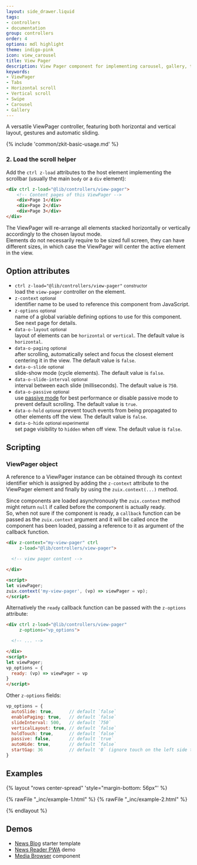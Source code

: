 ```yaml
---
layout: side_drawer.liquid
tags:
- controllers
- documentation
group: controllers
order: 4
options: mdl highlight
theme: indigo-pink
icon: view_carousel
title: View Pager
description: View Pager component for implementing carousel, gallery, tab-views. Gesture enabled, for desktop and mobile.
keywords:
- ViewPager
- Tabs
- Horizontal scroll
- Vertical scroll
- Swipe
- Carousel
- Gallery
---
```


A versatile ViewPager controller, featuring both horizontal and vertical layout, gestures and automatic sliding.

{% include 'common/zkit-basic-usage.md' %}

### 2. Load the scroll helper

Add the `ctrl z-load` attributes to the host element implementing the scrollbar (usually the main `body` or a `div` element):

```html
<div ctrl z-load="@lib/controllers/view-pager">
    <!-- Content pages of this ViewPager -->
    <div>Page 1</div>
    <div>Page 2</div>
    <div>Page 3</div>
</div>
```

The ViewPager will re-arrange all elements stacked horizontally or vertically accordingly to the chosen layout mode.  
Elements do not necessarily require to be sized full screen, they can have different sizes, in which case the ViewPager
will center the active element in the view.


## Option attributes

- `ctrl z-load="@lib/controllers/view-pager"` <small>constructor</small>  
  load the <code>view-pager</code> controller on the element.
- `z-context` <small>optional</small>  
  identifier name to be used to reference this component from JavaScript.
- `z-options` <small>optional</small>  
  name of a global variable defining options to use for this component. See next page for details.
- `data-o-layout` <small>optional</small>  
  layout of elements can be `horizontal` or `vertical`. The default value is `horizontal`.
- `data-o-paging` <small>optional</small>  
  after scrolling, automatically select and focus the closest element centering it in the view. The default value is `false`.
- `data-o-slide` <small>optional</small>  
  slide-show mode (cycle elements). The default value is `false`.
- `data-o-slide-interval` <small>optional</small>  
  interval between each slide (milliseconds). The default value is `750`.
- `data-o-passive` <small>optional</small>  
  use <a href="https://github.com/WICG/EventListenerOptions/blob/gh-pages/explainer.md" target="_blank" rel="noopener">passive mode</a>
  for best performance or disable passive mode to prevent default scrolling. The default value is <code>true</code>.
- `data-o-hold`  <small>optional</small>
  prevent touch events from being propagated to other elements off the view. The default value is `false`.
- `data-o-hide`  <small>optional experimental</small>  
  set page visibility to `hidden` when off view. The default value is `false`.


## Scripting

### ViewPager object

A reference to a ViewPager instance can be obtained through its context identifier which is assigned by adding the `z-context`
attribute to the ViewPager element and finally by using the `zuix.context(...)` method.

Since components are loaded asynchronously the `zuix.context` method might return `null` if called before the component
is actually ready.  
So, when not sure if the component is ready, a `callback` function can be passed as the `zuix.context` argument and it will be
called once the component has been loaded, passing a reference to it as argument of the callback function.

```html
<div z-context="my-view-pager" ctrl
     z-load="@lib/controllers/view-pager">

  <!-- view pager content -->

</div>

<script>
let viewPager;
zuix.context('my-view-pager', (vp) => viewPager = vp);
</script>
```

Alternatively the `ready` callback function can be passed with the `z-options` attribute:

```html
<div ctrl z-load="@lib/controllers/view-pager"
     z-options="vp_options">

  <!-- ... -->

</div>
<script>
let viewPager;
vp_options = {
  ready: (vp) => viewPager = vp
}
</script>
```

Other `z-options` fields:

```js
vp_options = {
  autoSlide: true,      // default `false`
  enablePaging: true,   // default `false`
  slideInterval: 500,   // default `750`
  verticalLayout: true, // default `false`
  holdTouch: true,      // default `false`
  passive: false,       // default `true`
  autoHide: true,       // default `false`
  startGap: 36          // default '0` (ignore touch on the left side to allow swipe gesture to open side drawer)
}
```


## Examples

{% layout "rows center-spread" 'style="margin-bottom: 56px"' %}

{% rawFile "_inc/example-1.html" %}
{% rawFile "_inc/example-2.html" %}

{% endlayout %}


## Demos

- [News Blog](https://zuixjs.github.io/news-blog/) starter template
- [News Reader PWA](https://zuixjs.github.io/zuix-html-pwa/) demo
- [Media Browser](../../components/media-browser) component
